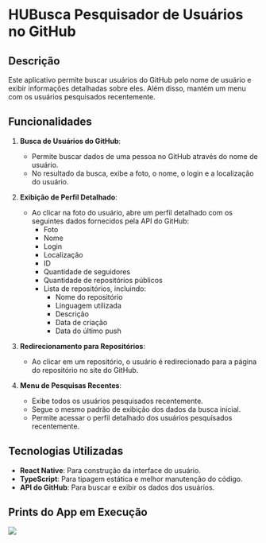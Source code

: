 # HUBusca Pesquisador de Usuários no GitHub

## Descrição

Este aplicativo permite buscar usuários do GitHub pelo nome de usuário e exibir informações detalhadas sobre eles. Além disso, mantém um menu com os usuários pesquisados recentemente.

## Funcionalidades

1. **Busca de Usuários do GitHub**:
   - Permite buscar dados de uma pessoa no GitHub através do nome de usuário.
   - No resultado da busca, exibe a foto, o nome, o login e a localização do usuário.

2. **Exibição de Perfil Detalhado**:
   - Ao clicar na foto do usuário, abre um perfil detalhado com os seguintes dados fornecidos pela API do GitHub:
     - Foto
     - Nome
     - Login
     - Localização
     - ID
     - Quantidade de seguidores
     - Quantidade de repositórios públicos
     - Lista de repositórios, incluindo:
       - Nome do repositório
       - Linguagem utilizada
       - Descrição
       - Data de criação
       - Data do último push

3. **Redirecionamento para Repositórios**:
   - Ao clicar em um repositório, o usuário é redirecionado para a página do repositório no site do GitHub.

4. **Menu de Pesquisas Recentes**:
   - Exibe todos os usuários pesquisados recentemente.
   - Segue o mesmo padrão de exibição dos dados da busca inicial.
   - Permite acessar o perfil detalhado dos usuários pesquisados recentemente.

## Tecnologias Utilizadas

- **React Native**: Para construção da interface do usuário.
- **TypeScript**: Para tipagem estática e melhor manutenção do código.
- **API do GitHub**: Para buscar e exibir os dados dos usuários.

## Prints do App em Execução
![](https://drive.google.com/uc?id=1yUFKTFuXLMgGzBv8_78eYApyvXOqcVcy)
